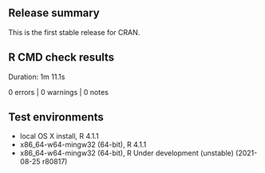 ## Release summary

This is the first stable release for CRAN.

## R CMD check results

Duration: 1m 11.1s

0 errors | 0 warnings | 0 notes

## Test environments

* local OS X install, R 4.1.1
* x86_64-w64-mingw32 (64-bit), R 4.1.1
* x86_64-w64-mingw32 (64-bit), R Under development (unstable) (2021-08-25 r80817)